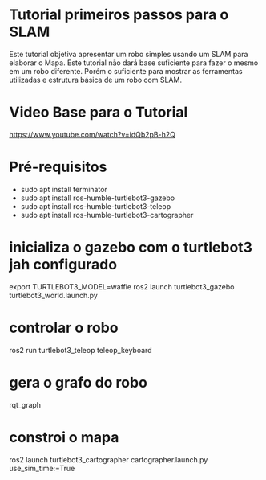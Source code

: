 # Tutorial primeiros passos para o SLAM

Este tutorial objetiva apresentar um robo simples usando um SLAM para elaborar o Mapa. Este tutorial não dará base suficiente para fazer o mesmo em um robo diferente. Porém o suficiente para mostrar as ferramentas utilizadas e estrutura básica de um robo com SLAM.

# Video Base para o Tutorial

https://www.youtube.com/watch?v=idQb2pB-h2Q

# Pré-requisitos
- sudo apt install terminator
- sudo apt install ros-humble-turtlebot3-gazebo
- sudo apt install ros-humble-turtlebot3-teleop
- sudo apt install ros-humble-turtlebot3-cartographer

# inicializa o gazebo com o turtlebot3 jah configurado
export TURTLEBOT3_MODEL=waffle
ros2 launch turtlebot3_gazebo turtlebot3_world.launch.py

# controlar o robo
ros2 run turtlebot3_teleop teleop_keyboard

# gera o grafo do robo
rqt_graph

# constroi o mapa
ros2 launch turtlebot3_cartographer cartographer.launch.py use_sim_time:=True
